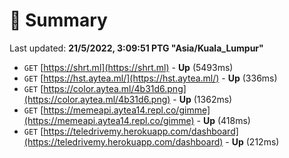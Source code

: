 # 📖 Summary
Last updated: **21/5/2022, 3:09:51 PTG "Asia/Kuala_Lumpur"**

- `GET` [https://shrt.ml](https://shrt.ml) - **Up** (5493ms)
- `GET` [https://hst.aytea.ml/](https://hst.aytea.ml/) - **Up** (336ms)
- `GET` [https://color.aytea.ml/4b31d6.png](https://color.aytea.ml/4b31d6.png) - **Up** (1362ms)
- `GET` [https://memeapi.aytea14.repl.co/gimme](https://memeapi.aytea14.repl.co/gimme) - **Up** (418ms)
- `GET` [https://teledrivemy.herokuapp.com/dashboard](https://teledrivemy.herokuapp.com/dashboard) - **Up** (212ms)
